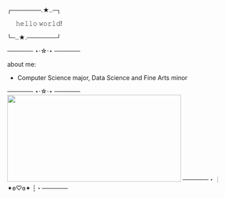 ╭───────.★..─╮

‎ ‎ ‎ ‎ ‎ 𝚑𝚎𝚕𝚕𝚘 𝚠𝚘𝚛𝚕𝚍!
  
╰─..★.───────╯

────── ⋆⋅☆⋅⋆ ──────

about me:
- Computer Science major, Data Science and Fine Arts minor

────── ⋆⋅☆⋅⋆ ──────
<img src="https://i.pinimg.com/564x/68/ea/72/68ea7229e4137279c967d0cbbf4e950b.jpg" width="400" height="200">
──────・┆ ✦ʚ♡ɞ✦ ┆・──────
